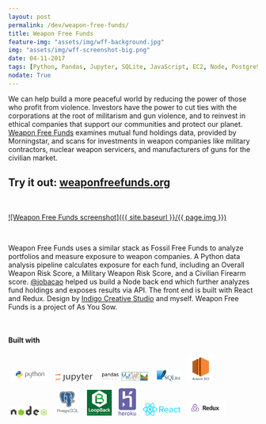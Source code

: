 ```yaml
---
layout: post
permalink: /dev/weapon-free-funds/
title: Weapon Free Funds
feature-img: "assets/img/wff-background.jpg"
img: "assets/img/wff-screenshot-big.png"
date: 04-11-2017
tags: [Python, Pandas, Jupyter, SQLite, JavaScript, EC2, Node, PostgreSQL, LoopBack, Heroku, React, Redux, Portfolio]
nodate: True
---
```


We can help build a more peaceful world by reducing the power of those who profit from violence. Investors have the power to cut ties with the corporations at the root of militarism and gun violence, and to reinvest in ethical companies that support our communities and protect our planet. [Weapon Free Funds][wff] examines mutual fund holdings data, provided by Morningstar, and scans for investments in weapon companies like military contractors, nuclear weapon servicers, and manufacturers of guns for the civilian market.

## Try it out: [weaponfreefunds.org][wff]

<i>&nbsp;</i>

[![Weapon Free Funds screenshot]({{ site.baseurl }}/{{ page.img }})][wff]

<i>&nbsp;</i>

Weapon Free Funds uses a similar stack as Fossil Free Funds to analyze portfolios and measure exposure to weapon companies. A Python data analysis pipeline calculates exposure for each fund, including an Overall Weapon Risk Score, a Military Weapon Risk Score, and a Civilian Firearm score. [@jobacao][jcao] helped us build a Node back end which further analyzes fund holdings and exposes results via API. The front end is built with React and Redux. Design by [Indigo Creative Studio][indigo] and myself. Weapon Free Funds is a project of As You Sow.

<i>&nbsp;</i>

#### Built with

<img src="/assets/img/python-logo.png" alt="Python" style="width: 15%; padding: 5px;"/>
<img src="/assets/img/jupyter.png" alt="Jupyter" style="width: 15%; padding: 5px;"/>
<img src="/assets/img/pandas_logo.png" alt="Pandas" style="width: 20%; padding: 5px;"/>
<img src="/assets/img/sqlite.png" alt="SQLite" style="width: 10%; padding: 5px;"/>

<img src="/assets/img/EC2-logo.jpg" alt="AWS EC2" style="width: 10%; padding: 5px;"/>
<img src="/assets/img/node_logo.svg" alt="Node.js" style="width: 15%; padding: 5px;"/>
<img src="/assets/img/postgresql-logo.png" alt="PostgreSQL" style="width: 10%; padding: 5px;"/>
<img src="/assets/img/loopback-logo-sm.png" alt="Loopback" style="width: 10%; padding: 5px;"/>

<img src="/assets/img/heroku.svg" alt="AWS EC2" style="width: 7%; padding: 5px;"/>
<img src="/assets/img/react_logo.png" alt="React" style="width: 15%; padding: 5px;"/>
<img src="/assets/img/redux_logo.png" alt="Redux" style="width: 15%; padding: 5px;"/>

[wff]: https://weaponfreefunds.org
[jcao]: https://github.com/jobacao
[indigo]: http://indigocreativestudio.com/

